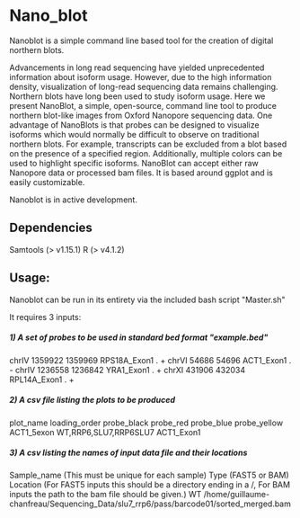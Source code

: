 # Nano_blot

Nanoblot is a simple command line based tool for the creation of digital northern blots.

Advancements in long read sequencing have yielded unprecedented information about isoform usage. However, 
due to the high information density, visualization of long-read sequencing data remains challenging. 
Northern blots have long been used to study isoform usage. Here we present NanoBlot, a simple, open-source, 
command line tool to produce northern blot-like images from Oxford Nanopore sequencing data. One advantage 
of NanoBlots is that probes can be designed to visualize isoforms which would normally be difficult to 
observe on traditional northern blots. For example, transcripts can be excluded from a blot based on the 
presence of a specified region. Additionally, multiple colors can be used to highlight specific isoforms. 
NanoBlot can accept either raw Nanopore data or processed bam files. It is based around ggplot and is 
easily customizable. 

Nanoblot is in active development. 

## Dependencies 

Samtools (> v1.15.1)
R (> v4.1.2)
  

## Usage:

Nanoblot can be run in its entirety via the included bash script "Master.sh"


It requires 3 inputs:


##### 1) A set of probes to be used in standard bed format "example.bed" 

  chrIV	1359922	1359969	RPS18A_Exon1	.	+
  chrVI	54686	54696	ACT1_Exon1	.	-
  chrIV	1236558	1236842	YRA1_Exon1	.	+
  chrXI	431906	432034	RPL14A_Exon1	.	+


##### 2) A csv file listing the plots to be produced 

  plot_name	loading_order	probe_black	probe_red	probe_blue	probe_yellow
  ACT1_5exon	WT,RRP6,SLU7,RRP6SLU7	ACT1_Exon1	


##### 3) A csv listing the names of input data file and their locations

  Sample_name (This must be unique for each sample)	Type (FAST5 or BAM)	Location (For FAST5 inputs this should be a directory ending in a /, For BAM inputs the path to the bam file should be given.)
  WT		/home/guillaume-chanfreau/Sequencing_Data/slu7_rrp6/pass/barcode01/sorted_merged.bam
